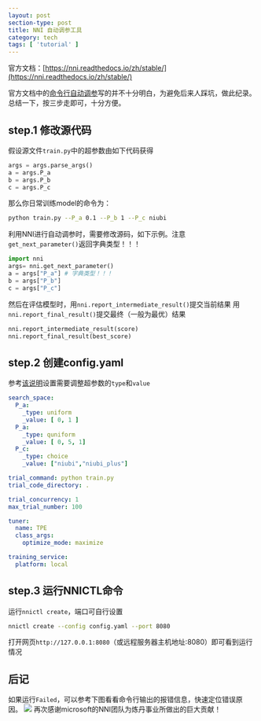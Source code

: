 ```yaml
---
layout: post
section-type: post
title: NNI 自动调参工具
category: tech
tags: [ 'tutorial' ]
---
```

官方文档：[https://nni.readthedocs.io/zh/stable/](https://nni.readthedocs.io/zh/stable/)

官方文档中的[命令行自动调参](https://nni.readthedocs.io/zh/stable/tutorials/hpo_nnictl/nnictl.html)写的并不十分明白，为避免后来人踩坑，做此纪录。
总结一下，按三步走即可，十分方便。
## step.1 修改源代码
假设源文件`train.py`中的超参数由如下代码获得
```python
args = args.parse_args()
a = args.P_a
b = args.P_b
c = args.P_c
```
那么你日常训练model的命令为：
```bash
python train.py --P_a 0.1 --P_b 1 --P_c niubi
```
利用NNI进行自动调参时，需要修改源码，如下示例。注意`get_next_parameter()`返回字典类型！！！
```python
import nni
args= nni.get_next_parameter()
a = args["P_a"] # 字典类型！！！
b = args["P_b"]
c = args["P_c"]
```
然后在评估模型时，用`nni.report_intermediate_result()`提交当前结果
用`nni.report_final_result()`提交最终（一般为最优）结果
```python
nni.report_intermediate_result(score)
nni.report_final_result(best_score)
```

## step.2 创建config.yaml
参考[该说明](https://nni.readthedocs.io/zh/stable/hpo/search_space.html)设置需要调整超参数的`type`和`value`
```yaml
search_space:
  P_a:
    _type: uniform
    _value: [ 0, 1 ]
  P_a:
    _type: quniform
    _value: [ 0, 5, 1]
  P_c:
    _type: choice
    _value: ["niubi","niubi_plus"]

trial_command: python train.py
trial_code_directory: .

trial_concurrency: 1
max_trial_number: 100

tuner:
  name: TPE
  class_args:
    optimize_mode: maximize

training_service:
  platform: local
```
## step.3 运行NNICTL命令
运行`nnictl create`，端口可自行设置
```bash
nnictl create --config config.yaml --port 8080
```
打开网页`http://127.0.0.1:8080`（或远程服务器主机地址:8080）即可看到运行情况

## 后记
如果运行`Failed`，可以参考下图看看命令行输出的报错信息，快速定位错误原因。
![](https://img-blog.csdnimg.cn/6224b1655fee4f19bde52e82f48dc25c.png)
再次感谢microsoft的NNI团队为炼丹事业所做出的巨大贡献！
